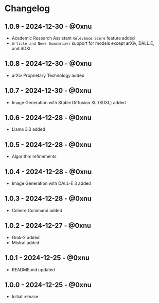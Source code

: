 # Changelog

## 1.0.9 - 2024-12-30 - @0xnu
* Academic Research Assistant `Relevance Score` feature added
* `Article and News Summarizer` support for models except arXiv, DALL.E, and SDXL

## 1.0.8 - 2024-12-30 - @0xnu
* arXiv Proprietary Technology added

## 1.0.7 - 2024-12-30 - @0xnu
* Image Generation with Stable Diffusion XL (SDXL) added

## 1.0.6 - 2024-12-28 - @0xnu
* Llama 3.3 added

## 1.0.5 - 2024-12-28 - @0xnu
* Algorithm refinements

## 1.0.4 - 2024-12-28 - @0xnu
* Image Generation with DALL-E 3 added

## 1.0.3 - 2024-12-28 - @0xnu
* Cohere Command added

## 1.0.2 - 2024-12-27 - @0xnu
* Grok-2 added
* Mistral added

## 1.0.1 - 2024-12-25 - @0xnu
* README.md updated

## 1.0.0 - 2024-12-25 - @0xnu
* Initial release